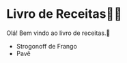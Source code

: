 # Livro de Receitas:woman_cook:

Olá! Bem vindo ao livro de receitas.:wave:

- Strogonoff de Frango
- Pavê
